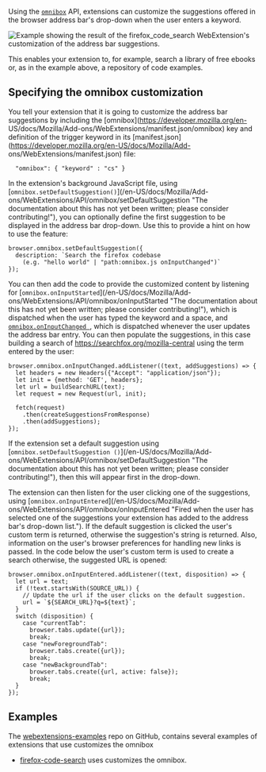 Using the [`omnibox`](/en-US/docs/Mozilla/Add-ons/WebExtensions/API/omnibox
"Enables extensions to implement customised behavior when the user types into
the browser's address bar.") API, extensions can customize the suggestions
offered in the browser address bar's drop-down when the user enters a keyword.

![Example showing the result of the firefox_code_search WebExtension's
customization of the address bar
suggestions.](https://mdn.mozillademos.org/files/15075/omnibox_example_full.png)

This enables your extension to, for example, search a library of free ebooks
or, as in the example above, a repository of code examples.

## Specifying the omnibox customization

You tell your extension that it is going to customize the address bar
suggestions by including the [omnibox](https://developer.mozilla.org/en-
US/docs/Mozilla/Add-ons/WebExtensions/manifest.json/omnibox) key and
definition of the trigger keyword in its
[manifest.json](https://developer.mozilla.org/en-US/docs/Mozilla/Add-
ons/WebExtensions/manifest.json) file:

    
    
      "omnibox": { "keyword" : "cs" }

In the extension's background JavaScript file, using
[`omnibox.setDefaultSuggestion()`](/en-US/docs/Mozilla/Add-
ons/WebExtensions/API/omnibox/setDefaultSuggestion "The documentation about
this has not yet been written; please consider contributing!"), you can
optionally define the first suggestion to be displayed in the address bar
drop-down. Use this to provide a hint on how to use the feature:

    
    
    browser.omnibox.setDefaultSuggestion({
      description: `Search the firefox codebase
        (e.g. "hello world" | "path:omnibox.js onInputChanged")`
    });

You can then add the code to provide the customized content by listening for
[`omnibox.onInputStarted`](/en-US/docs/Mozilla/Add-
ons/WebExtensions/API/omnibox/onInputStarted "The documentation about this has
not yet been written; please consider contributing!"), which is dispatched
when the user has typed the keyword and a space, and [`omnibox.onInputChanged
`](/en-US/docs/Mozilla/Add-ons/WebExtensions/API/omnibox/onInputChanged "Fired
whenever the user changes their input, after they have started interacting
with your extension by entering its keyword in the address bar and then
pressing the space key."), which is dispatched whenever the user updates the
address bar entry. You can then populate the suggestions, in this case
building a search of https://searchfox.org/mozilla-central using the term
entered by the user:

    
    
    browser.omnibox.onInputChanged.addListener((text, addSuggestions) => {
      let headers = new Headers({"Accept": "application/json"});
      let init = {method: 'GET', headers};
      let url = buildSearchURL(text);
      let request = new Request(url, init);
    
      fetch(request)
        .then(createSuggestionsFromResponse)
        .then(addSuggestions);
    });

If the extension set a default suggestion using [`omnibox.setDefaultSuggestion
()`](/en-US/docs/Mozilla/Add-
ons/WebExtensions/API/omnibox/setDefaultSuggestion "The documentation about
this has not yet been written; please consider contributing!"), then this will
appear first in the drop-down.

The extension can then listen for the user clicking one of the suggestions,
using [`omnibox.onInputEntered`](/en-US/docs/Mozilla/Add-
ons/WebExtensions/API/omnibox/onInputEntered "Fired when the user has selected
one of the suggestions your extension has added to the address bar's drop-down
list."). If the default suggestion is clicked the user's custom term is
returned, otherwise the suggestion's string is returned. Also, information on
the user's browser preferences for handling new links is passed. In the code
below the user's custom term is used to create a search otherwise, the
suggested URL is opened:

    
    
    browser.omnibox.onInputEntered.addListener((text, disposition) => {
      let url = text;
      if (!text.startsWith(SOURCE_URL)) {
        // Update the url if the user clicks on the default suggestion.
        url = `${SEARCH_URL}?q=${text}`;
      }
      switch (disposition) {
        case "currentTab":
          browser.tabs.update({url});
          break;
        case "newForegroundTab":
          browser.tabs.create({url});
          break;
        case "newBackgroundTab":
          browser.tabs.create({url, active: false});
          break;
      }
    });



## Examples

The [webextensions-examples](https://github.com/mdn/webextensions-examples)
repo on GitHub, contains several examples of extensions that use customizes
the omnibox

  * [firefox-code-search](https://github.com/mdn/webextensions-examples/tree/master/firefox-code-search) uses customizes the omnibox.

